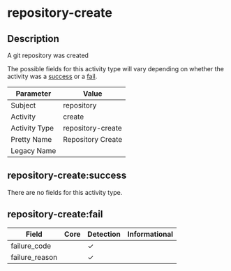 repository-create
=================

Description
-----------
A git repository was created

The possible fields for this activity type will vary depending on whether the activity was a [success](#repository-createsuccess) or a [fail](#repository-createfail).

| Parameter     | Value             |
| ------------- | ----------------- |
| Subject       | repository        |
| Activity      | create            |
| Activity Type | repository-create |
| Pretty Name   | Repository Create |
| Legacy Name   |                   |

repository-create:success
-------------------------

There are no fields for this activity type.


repository-create:fail
----------------------

| Field          | Core | Detection | Informational |
| -------------- | ---- | --------- | ------------- |
| failure_code   |      | &#10003;  |               |
| failure_reason |      | &#10003;  |               |